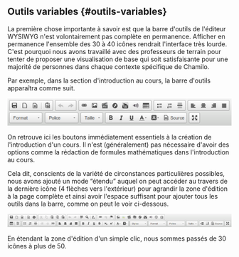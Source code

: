 ## Outils variables {#outils-variables}

La première chose importante à savoir est que la barre d'outils de l'éditeur WYSIWYG n'est volontairement pas complète en permanence. Afficher en permanence l'ensemble des 30 à 40 icônes rendrait l'interface très lourde. C'est pourquoi nous avons travaillé avec des professeurs de terrain pour tenter de proposer une visualisation de base qui soit satisfaisante pour une majorité de personnes dans chaque contexte spécifique de Chamilo.

Par exemple, dans la section d'introduction au cours, la barre d'outils apparaîtra comme suit.

![](../assets/image18.png)

On retrouve ici les boutons immédiatement essentiels à la création de l'introduction d'un cours. Il n'est \(généralement\) pas nécessaire d'avoir des options comme la rédaction de formules mathématiques dans l'introduction au cours.

Cela dit, conscients de la variété de circonstances particulières possibles, nous avons ajouté un mode “étendu” auquel on peut accéder au travers de la dernière icône \(4 flèches vers l'extérieur\) pour agrandir la zone d'édition à la page complète et ainsi avoir l'espace suffisant pour ajouter tous les outils dans la barre, comme on peut le voir ci-dessous.

![](../assets/image19.png)

En étendant la zone d'édition d'un simple clic, nous sommes passés de 30 icônes à plus de 50.

